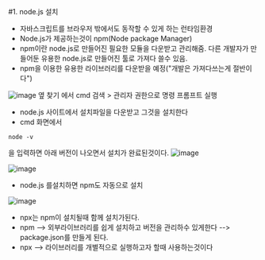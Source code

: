#1. node.js 설치
* 자바스크립트를 브라우저 밖에서도 동작할 수 있게 하는 런타임환경
* Node.js가 제공하는것이 npm(Node package Manager)
* npm이란 node.js로 만들어진 필요한 모듈을 다운받고 관리해줌. 다른 개발자가 만들어둔 유용한 node.js로 만들어진 툴로 가져다 쓸수 있음.
* npm을 이용한 유용한 라이브러리를 다운받을 예정("개발은 가져다쓰는게 절반이다")

![image](https://github.com/Sary556/react/assets/141836031/31962603-6b81-4e9a-a814-ae6c04a8f6e4) 옆 찾기 에서 cmd 검색 > 관리자 권한으로 명령 프롬프트 실행

* node.js 사이트에서 설치파일을 다운받고 그것을 설치한다
* cmd 화면에서
```
node -v
```
을 입력하면 아래 버전이 나오면서 설치가 완료된것이다.
![image](https://github.com/Sary556/react/assets/141836031/0bb854da-8564-4bcc-a18c-8dac9c4f074d)


![image](https://github.com/Sary556/react/assets/141836031/1c707fab-1123-4e6d-9816-807a025f6842)

* node.js 를설치하면 npm도 자동으로 설치


![image](https://github.com/Sary556/react/assets/141836031/7cba22ed-826e-41f8-8255-d80767d40233)

* npx는 npm이 설치될때 함께 설치가된다.
* npm --> 외부라이브러리를 쉽게 설치하고 버전을 관리하수 있게한다 --> package.json를 만들게 된다.
* npx --> 라이브러리를 개별적으로 실행하고자 할때 사용하는것이다

